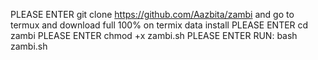 PLEASE ENTER git clone https://github.com/Aazbita/zambi
and go to termux and download full 100% on termix data install
PLEASE ENTER cd zambi
PLEASE ENTER chmod +x zambi.sh
PLEASE ENTER RUN: bash zambi.sh
